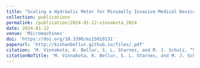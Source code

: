 ```yaml
---
title: "Scaling a Hydraulic Motor for Minimally Invasive Medical Devices"
collection: publications
permalink: /publication/2024-01-12-vinnakota_2024
date: 2024-01-12
venue: 'Micromachines'
doi: 'https://doi.org/10.3390/mi15010131'
paperurl: 'http://kishanbellur.github.io/files/.pdf'
citation: 'M. Vinnakota, K. Bellur, S. L. Starnes, and M. J. Schulz, “Scaling a Hydraulic Motor for Minimally Invasive Medical Devices.” Micromachines 15, no. 1: 131, 2024'
citationNoTitle: 'M. Vinnakota, K. Bellur, S. L. Starnes, and M. J. Schulz, <i>Scaling a Hydraulic Motor for Minimally Invasive Medical Devices. Micromachines 15, no. 1: 131, 2024'
---
```

